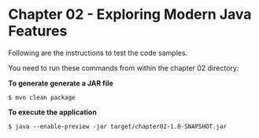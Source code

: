 # Chapter 02 - Exploring Modern Java Features
Following are the instructions to test the code samples.

You need to run these commands from within the chapter 02 directory:

**To generate generate a JAR file**
```
$ mvn clean package
```

**To execute the application**
```
$ java --enable-preview -jar target/chapter02-1.0-SNAPSHOT.jar  
``` 